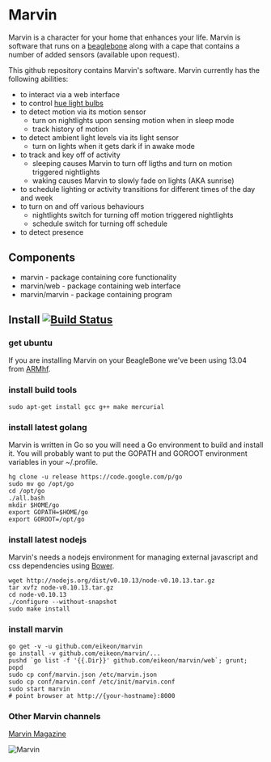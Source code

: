 Marvin
======

Marvin is a character for your home that enhances your life. Marvin is software that runs on a [beaglebone](http://beagleboard.org/bone) along with a cape that contains a number of added sensors (available upon request).

This github repository contains Marvin's software. Marvin currently has the following abilities:

* to interact via a web interface
* to control [hue light bulbs](http://www.meethue.com/)
* to detect motion via its motion sensor
  * turn on nightlights upon sensing motion when in sleep mode
  * track history of motion
* to detect ambient light levels via its light sensor
  * turn on lights when it gets dark if in awake mode
* to track and key off of activity
  * sleeping causes Marvin to turn off ligths and turn on motion triggered nightlights
  * waking causes Marvin to slowly fade on lights (AKA sunrise)
* to schedule lighting or activity transitions for different times of the day and week
* to turn on and off various behaviours
  * nightlights switch for turning off motion triggered nightlights
  * schedule switch for turning off schedule
* to detect presence

## Components ##

* marvin - package containing core functionality
* marvin/web - package containing web interface
* marvin/marvin - package containing program


## Install [![Build Status](https://api.travis-ci.org/eikeon/marvin.png?branch=master)](https://travis-ci.org/eikeon/marvin) ##

### get ubuntu 

If you are installing Marvin on your BeagleBone we've been using 13.04 from [ARMhf](http://www.armhf.com/index.php/boards/beaglebone-black/).

### install build tools

    sudo apt-get install gcc g++ make mercurial

### install latest golang

Marvin is written in Go so you will need a Go environment to build and install
it. You will probably want to put the GOPATH and GOROOT environment variables
in your ~/.profile.

    hg clone -u release https://code.google.com/p/go
    sudo mv go /opt/go
    cd /opt/go
    ./all.bash
    mkdir $HOME/go
    export GOPATH=$HOME/go
    export GOROOT=/opt/go

### install latest nodejs

Marvin's needs a nodejs environment for managing external javascript and css
dependencies using [Bower](https://github.com/bower/bower).

    wget http://nodejs.org/dist/v0.10.13/node-v0.10.13.tar.gz
    tar xvfz node-v0.10.13.tar.gz
    cd node-v0.10.13
    ./configure --without-snapshot
    sudo make install

### install marvin

    go get -v -u github.com/eikeon/marvin
    go install -v github.com/eikeon/marvin/...
    pushd `go list -f '{{.Dir}}' github.com/eikeon/marvin/web`; grunt; popd
    sudo cp conf/marvin.json /etc/marvin.json
    sudo cp conf/marvin.conf /etc/init/marvin.conf
    sudo start marvin
    # point browser at http://{your-hostname}:8000

### Other Marvin channels

[Marvin Magazine](http://flip.it/MBhif)

![Marvin](https://raw.github.com/eikeon/marvin/master/web/images/robot.png)
